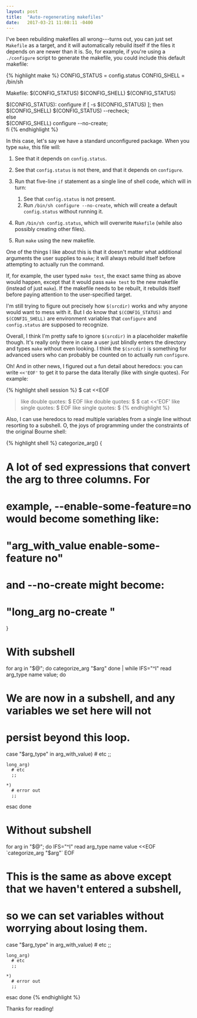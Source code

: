 ```yaml
---
layout: post
title:  "Auto-regenerating makefiles"
date:   2017-03-21 11:08:11 -0400
---
```

I've been rebuilding makefiles all wrong---turns out, you can just set
`Makefile` as a target, and it will automatically rebuild itself if the
files it depends on are newer than it is. So, for example, if you're
using a `./configure` script to generate the makefile, you could include
this default makefile:

{% highlight make %}
CONFIG_STATUS = config.status
CONFIG_SHELL = /bin/sh

Makefile: $(CONFIG_STATUS)
	$(CONFIG_SHELL) $(CONFIG_STATUS)

$(CONFIG_STATUS): configure
	if [ -s $(CONFIG_STATUS) ]; then              \
	  $(CONFIG_SHELL) $(CONFIG_STATUS) --recheck; \
	else                                          \
	  $(CONFIG_SHELL) configure --no-create;      \
	fi
{% endhighlight %}

In this case, let's say we have a standard unconfigured package. When
you type `make`, this file will:

1.  See that it depends on `config.status`.
2.  See that `config.status` is not there, and that it depends on
    `configure`.
3.  Run that five-line `if` statement as a single line of shell code,
    which will in turn:

    1.  See that `config.status` is not present.
    2.  Run `/bin/sh configure --no-create`, which will create a default
        `config.status` without running it.

4.  Run `/bin/sh config.status`, which will overwrite `Makefile` (while
    also possibly creating other files).
5.  Run `make` using the new makefile.

One of the things I like about this is that it doesn't matter what
additional arguments the user supplies to `make`; it will always rebuild
itself before attempting to actually run the command.

If, for example, the user typed `make test`, the exact same thing as
above would happen, except that it would pass `make test` to the new
makefile (instead of just `make`). If the makefile needs to be rebuilt,
it rebuilds itself before paying attention to the user-specified target.

I'm still trying to figure out precisely how `$(srcdir)` works and why
anyone would want to mess with it. But I do know that `$(CONFIG_STATUS)`
and `$(CONFIG_SHELL)` are environment variables that `configure` and
`config.status` are supposed to recognize.

Overall, I think I'm pretty safe to ignore `$(srcdir)` in a placeholder
makefile though. It's really only there in case a user just blindly
enters the directory and types `make` without even looking. I think the
`$(srcdir)` is something for advanced users who can probably be counted
on to actually run `configure`.

Oh! And in other news, I figured out a fun detail about heredocs: you
can write `<<'EOF'` to get it to parse the data literally (like with
single quotes). For example:

{% highlight shell session %}
$ cat <<EOF
> like double quotes: \$
> EOF
like double quotes: $
$ cat <<'EOF'
> like single quotes: \$
> EOF
like single quotes: \$
{% endhighlight %}

Also, I can use heredocs to read multiple variables from a single line
without resorting to a subshell. O, the joys of programming under the
constraints of the original Bourne shell:

{% highlight shell %}
categorize_arg() {
  # A lot of sed expressions that convert the arg to three columns. For
  # example, --enable-some-feature=no would become something like:
  #
  #     "arg_with_value    enable-some-feature   no"
  #
  # and --no-create might become:
  #
  #     "long_arg          no-create             "
}

# With subshell
for arg in "$@"; do
  categorize_arg "$arg"
done | while IFS="^I" read arg_type name value; do
  # We are now in a subshell, and any variables we set here will not
  # persist beyond this loop.
  case "$arg_type" in
    arg_with_value)
      # etc
      ;;

    long_arg)
      # etc
      ;;

    *)
      # error out
      ;;
  esac
done

# Without subshell
for arg in "$@"; do
  IFS="^I" read arg_type name value <<EOF
`categorize_arg "$arg"`
EOF

  # This is the same as above except that we haven't entered a subshell,
  # so we can set variables without worrying about losing them.
  case "$arg_type" in
    arg_with_value)
      # etc
      ;;

    long_arg)
      # etc
      ;;

    *)
      # error out
      ;;
  esac
done
{% endhighlight %}

Thanks for reading!
